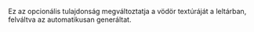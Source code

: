 Ez az opcionális tulajdonság megváltoztatja a vödör textúráját a leltárban, felváltva az automatikusan generáltat.